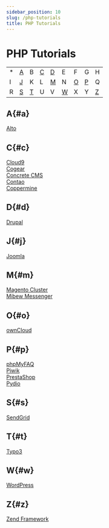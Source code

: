 ```yaml
---
sidebar_position: 10
slug: /php-tutorials
title: PHP Tutorials
---
```

# PHP Tutorials

<table style={{width:"100%"}}>
  <tr>
    <td>*</td>
    <td><a href="#a">A</a></td>
    <td>B</td>
    <td><a href="#c">C</a></td>
    <td><a href="#d">D</a></td>
    <td>E</td>
    <td>F</td>
    <td>G</td>
    <td>H</td>
  </tr>
  <tr>
    <td>I</td>
    <td><a href="#j">J</a></td>
    <td>K</td>
    <td>L</td>
    <td><a href="#m">M</a></td>
    <td>N</td>
    <td><a href="#o">O</a></td>
    <td><a href="#p">P</a></td>
    <td>Q</td>
  </tr>
  <tr>
    <td>R</td>
    <td><a href="#s">S</a></td>
    <td><a href="#t">T</a></td>
    <td>U</td>
    <td>V</td>
    <td><a href="#w">W</a></td>
    <td>X</td>
    <td>Y</td>
    <td><a href="#z">Z</a></td>
  </tr>
</table>

## A{#a}

[Alto](https://www.virtuozzo.com/application-platform-docs/alto/)

## C{#c}

[Cloud9](https://www.virtuozzo.com/company/blog/web-development-cloud9-browser/)  
[Cogear](https://www.virtuozzo.com/application-platform-docs/cogear/)  
[Concrete CMS](https://www.virtuozzo.com/application-platform-docs/concrete-cms/)  
[Contao](https://www.virtuozzo.com/application-platform-docs/contao/)  
[Coppermine](https://www.virtuozzo.com/application-platform-docs/coppermine/)

## D{#d}

[Drupal](https://www.virtuozzo.com/application-platform-docs/drupal/)

## J{#j}

[Joomla](https://www.virtuozzo.com/application-platform-docs/joomla/)

## M{#m}

[Magento Cluster](https://www.virtuozzo.com/application-platform-docs/magento-cluster/)  
[Mibew Messenger](https://www.virtuozzo.com/application-platform-docs/mibew-messenger/)

## O{#o}

[ownCloud](https://www.virtuozzo.com/application-platform-docs/owncloud/)

## P{#p}

[phpMyFAQ](https://www.virtuozzo.com/application-platform-docs/phpmyfaq/)  
[Piwik](https://www.virtuozzo.com/application-platform-docs/piwik/)  
[PrestaShop](https://www.virtuozzo.com/application-platform-docs/prestashop/)  
[Pydio](https://www.virtuozzo.com/application-platform-docs/pydio/)

## S{#s}

[SendGrid](https://www.virtuozzo.com/application-platform-docs/sendgrid-php/)

## T{#t}

[Typo3](https://www.virtuozzo.com/application-platform-docs/typo3/)

## W{#w}

[WordPress](https://www.virtuozzo.com/application-platform-docs/wordpress/)

## Z{#z}

[Zend Framework](https://www.virtuozzo.com/company/blog/web-development-zend-framework/)
